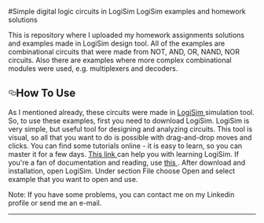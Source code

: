 #Simple digital logic circuits in LogiSim
LogiSim examples and homework solutions

This is repository where I uploaded my homework assignments solutions and examples made in LogiSim design tool. All of the examples 
are combinational circuits that were made from NOT, AND, OR, NAND, NOR circuits. Also there are examples where more complex combinational
modules were used, e.g. multiplexers and decoders. 


<h2><a href="#how-to-use" aria-hidden="true" class="anchor" id="user-content-how-to-use"><svg aria-hidden="true" class="octicon octicon-link" height="16" version="1.1" viewBox="0 0 16 16" width="16"><path fill-rule="evenodd" d="M4 9h1v1H4c-1.5 0-3-1.69-3-3.5S2.55 3 4 3h4c1.45 0 3 1.69 3 3.5 0 1.41-.91 2.72-2 3.25V8.59c.58-.45 1-1.27 1-2.09C10 5.22 8.98 4 8 4H4c-.98 0-2 1.22-2 2.5S3 9 4 9zm9-3h-1v1h1c1 0 2 1.22 2 2.5S13.98 12 13 12H9c-.98 0-2-1.22-2-2.5 0-.83.42-1.64 1-2.09V6.25c-1.09.53-2 1.84-2 3.25C6 11.31 7.55 13 9 13h4c1.45 0 3-1.69 3-3.5S14.5 6 13 6z"></path></svg></a><a id="user-content-how-to-use" href="#how-to-use"></a>How To Use</h2>
<p>As I mentioned already, these circuits were made in <a href="https://sourceforge.net/projects/circuit/">LogiSim </a>simulation
tool. So, to use these examples, first you need to download LogiSim. LogiSim is very simple, but useful tool for designing and
analyzing circuits. This tool is visual, so all that you want to do is possible with drag-and-drop moves and clicks. You can find
some tutorials online - it is еаsy to learn, so you can master it for a few days. <a href = "https://www.youtube.com/watch?v=RdnT_Ujq72E&list=PL9Tu_yD7oJURQqPEAQ78FggiDeiK7MqVb">This link
</a> can help you with learning LogiSim. If you're a fan of documentation and reading, use <a href = "http://engold.ui.ac.ir/~nikmehr/logisim_tutorial.pdf">this </a>.
After download and installation, open LogiSim. Under section File choose Open and select example that you want to open and use.

<p>Note: If you have some problems, you can contact me on my Linkedin profile or send me an e-mail. </p>
<hr>
